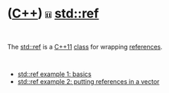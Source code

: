 



 

 

 

 

 

([C++](Cpp.htm)) ![C++11](PicCpp11.png) [std::ref](CppRef.htm)
==============================================================

 

The [std::ref](CppRef.htm) is a [C++11](Cpp11.htm) [class](CppClass.htm)
for wrapping [references](CppReference.htm).

 

-   [std::ref example 1: basics](CppStdRefExample1.htm)
-   [std::ref example 2: putting references in a
    vector](CppStdRefExample2.htm)

 

 

 

 

 





 



